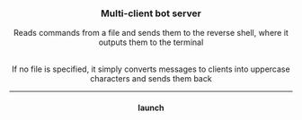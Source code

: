 <h3 align="center">Multi-client bot server</h3>
<p align="center">Reads commands from a file and sends them to the reverse shell, where it outputs them to the terminal</p>

<p align="center"><br>If no file is specified, it simply converts messages to clients into uppercase characters and sends them back</p>

----

<h4 align="center">launch</h4>


